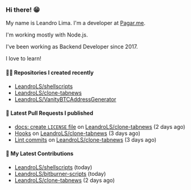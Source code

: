 ### Hi there! 😁 

My name is Leandro Lima. I'm a developer at [Pagar.me](https://pagar.me/).  

I'm working mostly with Node.js. 

I've been working as Backend Developer since 2017. 

I love to learn!  

#### 👨‍💻 Repositories I created recently
- [LeandroLS/shellscripts](https://github.com/LeandroLS/shellscripts)
- [LeandroLS/clone-tabnews](https://github.com/LeandroLS/clone-tabnews)
- [LeandroLS/VanityBTCAddressGenerator](https://github.com/LeandroLS/VanityBTCAddressGenerator)

#### 🔨 Latest Pull Requests I published

- [docs: create `LICENSE` file](https://github.com/LeandroLS/clone-tabnews/pull/20) on [LeandroLS/clone-tabnews](https://github.com/LeandroLS/clone-tabnews) (2 days ago)
- [Hooks](https://github.com/LeandroLS/clone-tabnews/pull/19) on [LeandroLS/clone-tabnews](https://github.com/LeandroLS/clone-tabnews) (3 days ago)
- [Lint commits](https://github.com/LeandroLS/clone-tabnews/pull/18) on [LeandroLS/clone-tabnews](https://github.com/LeandroLS/clone-tabnews) (3 days ago)

#### :construction_worker: My Latest Contributions

- [LeandroLS/shellscripts](https://github.com/LeandroLS/shellscripts) (today)
- [LeandroLS/bitburner-scripts](https://github.com/LeandroLS/bitburner-scripts) (today)
- [LeandroLS/clone-tabnews](https://github.com/LeandroLS/clone-tabnews) (2 days ago)
